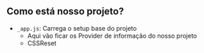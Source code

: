 

## Como está nosso projeto?
- `_app.js`: Carrega o setup base do projeto
    - Aqui vão ficar os Provider de informação do nosso projeto
    - CSSReset